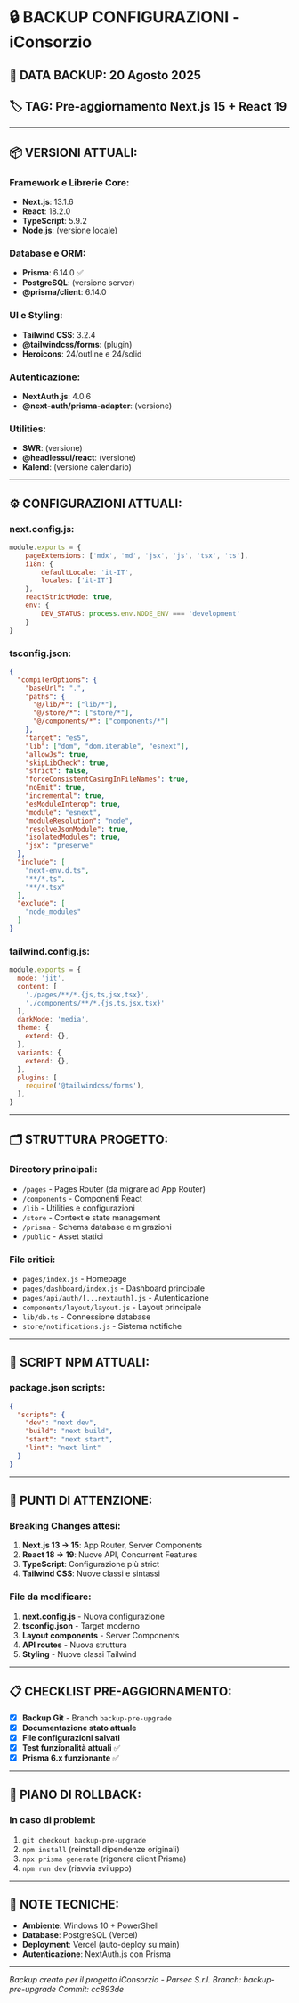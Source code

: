 # 🔒 BACKUP CONFIGURAZIONI - iConsorzio

## 📅 **DATA BACKUP:** 20 Agosto 2025
## 🏷️ **TAG:** Pre-aggiornamento Next.js 15 + React 19

---

## 📦 **VERSIONI ATTUALI:**

### **Framework e Librerie Core:**
- **Next.js**: 13.1.6
- **React**: 18.2.0
- **TypeScript**: 5.9.2
- **Node.js**: (versione locale)

### **Database e ORM:**
- **Prisma**: 6.14.0 ✅
- **PostgreSQL**: (versione server)
- **@prisma/client**: 6.14.0

### **UI e Styling:**
- **Tailwind CSS**: 3.2.4
- **@tailwindcss/forms**: (plugin)
- **Heroicons**: 24/outline e 24/solid

### **Autenticazione:**
- **NextAuth.js**: 4.0.6
- **@next-auth/prisma-adapter**: (versione)

### **Utilities:**
- **SWR**: (versione)
- **@headlessui/react**: (versione)
- **Kalend**: (versione calendario)

---

## ⚙️ **CONFIGURAZIONI ATTUALI:**

### **next.config.js:**
```javascript
module.exports = {
    pageExtensions: ['mdx', 'md', 'jsx', 'js', 'tsx', 'ts'],
    i18n: {
        defaultLocale: 'it-IT',
        locales: ['it-IT']
    },
    reactStrictMode: true,
    env: {
        DEV_STATUS: process.env.NODE_ENV === 'development'
    }
}
```

### **tsconfig.json:**
```json
{
  "compilerOptions": {
    "baseUrl": ".",
    "paths": {
      "@/lib/*": ["lib/*"],
      "@/store/*": ["store/*"],
      "@/components/*": ["components/*"]
    },
    "target": "es5",
    "lib": ["dom", "dom.iterable", "esnext"],
    "allowJs": true,
    "skipLibCheck": true,
    "strict": false,
    "forceConsistentCasingInFileNames": true,
    "noEmit": true,
    "incremental": true,
    "esModuleInterop": true,
    "module": "esnext",
    "moduleResolution": "node",
    "resolveJsonModule": true,
    "isolatedModules": true,
    "jsx": "preserve"
  },
  "include": [
    "next-env.d.ts",
    "**/*.ts",
    "**/*.tsx"
  ],
  "exclude": [
    "node_modules"
  ]
}
```

### **tailwind.config.js:**
```javascript
module.exports = {
  mode: 'jit',
  content: [
    './pages/**/*.{js,ts,jsx,tsx}',
    './components/**/*.{js,ts,jsx,tsx}'
  ],
  darkMode: 'media',
  theme: {
    extend: {},
  },
  variants: {
    extend: {},
  },
  plugins: [
    require('@tailwindcss/forms'),
  ],
}
```

---

## 🗂️ **STRUTTURA PROGETTO:**

### **Directory principali:**
- `/pages` - Pages Router (da migrare ad App Router)
- `/components` - Componenti React
- `/lib` - Utilities e configurazioni
- `/store` - Context e state management
- `/prisma` - Schema database e migrazioni
- `/public` - Asset statici

### **File critici:**
- `pages/index.js` - Homepage
- `pages/dashboard/index.js` - Dashboard principale
- `pages/api/auth/[...nextauth].js` - Autenticazione
- `components/layout/layout.js` - Layout principale
- `lib/db.ts` - Connessione database
- `store/notifications.js` - Sistema notifiche

---

## 🔧 **SCRIPT NPM ATTUALI:**

### **package.json scripts:**
```json
{
  "scripts": {
    "dev": "next dev",
    "build": "next build",
    "start": "next start",
    "lint": "next lint"
  }
}
```

---

## 🚨 **PUNTI DI ATTENZIONE:**

### **Breaking Changes attesi:**
1. **Next.js 13 → 15**: App Router, Server Components
2. **React 18 → 19**: Nuove API, Concurrent Features
3. **TypeScript**: Configurazione più strict
4. **Tailwind CSS**: Nuove classi e sintassi

### **File da modificare:**
1. **next.config.js** - Nuova configurazione
2. **tsconfig.json** - Target moderno
3. **Layout components** - Server Components
4. **API routes** - Nuova struttura
5. **Styling** - Nuove classi Tailwind

---

## 📋 **CHECKLIST PRE-AGGIORNAMENTO:**

- [x] **Backup Git** - Branch `backup-pre-upgrade`
- [x] **Documentazione stato attuale**
- [x] **File configurazioni salvati**
- [x] **Test funzionalità attuali** ✅
- [x] **Prisma 6.x funzionante** ✅

---

## 🔄 **PIANO DI ROLLBACK:**

### **In caso di problemi:**
1. `git checkout backup-pre-upgrade`
2. `npm install` (reinstall dipendenze originali)
3. `npx prisma generate` (rigenera client Prisma)
4. `npm run dev` (riavvia sviluppo)

---

## 📝 **NOTE TECNICHE:**

- **Ambiente**: Windows 10 + PowerShell
- **Database**: PostgreSQL (Vercel)
- **Deployment**: Vercel (auto-deploy su main)
- **Autenticazione**: NextAuth.js con Prisma

---

*Backup creato per il progetto iConsorzio - Parsec S.r.l.*
*Branch: backup-pre-upgrade*
*Commit: cc893de*
